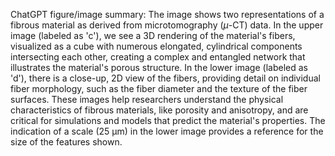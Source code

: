 ChatGPT figure/image summary: The image shows two representations of a fibrous material as derived from microtomography ($\mu$-CT) data. In the upper image (labeled as 'c'), we see a 3D rendering of the material's fibers, visualized as a cube with numerous elongated, cylindrical components intersecting each other, creating a complex and entangled network that illustrates the material's porous structure. In the lower image (labeled as 'd'), there is a close-up, 2D view of the fibers, providing detail on individual fiber morphology, such as the fiber diameter and the texture of the fiber surfaces. These images help researchers understand the physical characteristics of fibrous materials, like porosity and anisotropy, and are critical for simulations and models that predict the material's properties. The indication of a scale (25 µm) in the lower image provides a reference for the size of the features shown.